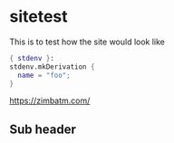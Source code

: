 # sitetest

This is to test how the site would look like

```nix
{ stdenv }:
stdenv.mkDerivation {
  name = "foo";
}
```

https://zimbatm.com/

## Sub header
